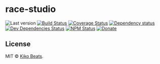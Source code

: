 # race-studio

![Last version](https://img.shields.io/github/tag/Kikobeats/race-studio.svg?style=flat-square)
[![Build Status](https://img.shields.io/travis/Kikobeats/race-studio/master.svg?style=flat-square)](https://travis-ci.org/Kikobeats/race-studio)
[![Coverage Status](https://img.shields.io/coveralls/Kikobeats/race-studio.svg?style=flat-square)](https://coveralls.io/github/Kikobeats/race-studio)
[![Dependency status](https://img.shields.io/david/Kikobeats/race-studio.svg?style=flat-square)](https://david-dm.org/Kikobeats/race-studio)
[![Dev Dependencies Status](https://img.shields.io/david/dev/Kikobeats/race-studio.svg?style=flat-square)](https://david-dm.org/Kikobeats/race-studio#info=devDependencies)
[![NPM Status](https://img.shields.io/npm/dm/race-studio.svg?style=flat-square)](https://www.npmjs.org/package/race-studio)
[![Donate](https://img.shields.io/badge/donate-paypal-blue.svg?style=flat-square)](https://paypal.me/Kikobeats)

## License

MIT © [Kiko Beats](https://github.com/Kikobeats).
